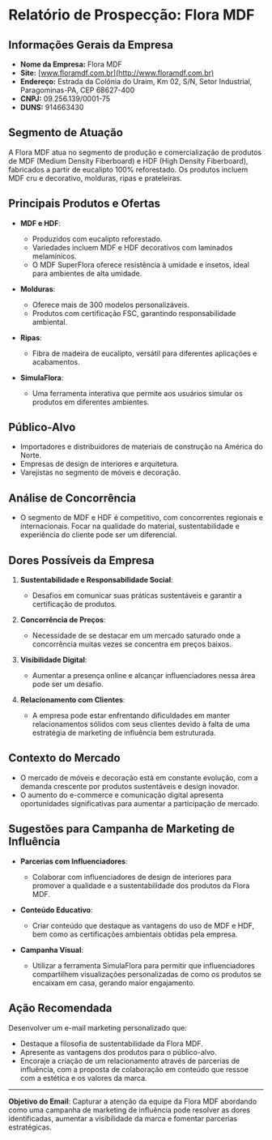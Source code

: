 # Relatório de Prospecção: Flora MDF

## Informações Gerais da Empresa
- **Nome da Empresa:** Flora MDF
- **Site:** [www.floramdf.com.br](http://www.floramdf.com.br)
- **Endereço:** Estrada da Colônia do Uraim, Km 02, S/N, Setor Industrial, Paragominas-PA, CEP 68627-400
- **CNPJ:** 09.256.139/0001-75
- **DUNS:** 914663430

## Segmento de Atuação
A Flora MDF atua no segmento de produção e comercialização de produtos de MDF (Medium Density Fiberboard) e HDF (High Density Fiberboard), fabricados a partir de eucalipto 100% reforestado. Os produtos incluem MDF cru e decorativo, molduras, ripas e prateleiras.

## Principais Produtos e Ofertas
- **MDF e HDF**:
  - Produzidos com eucalipto reforestado.
  - Variedades incluem MDF e HDF decorativos com laminados melamínicos.
  - O MDF SuperFlora oferece resistência à umidade e insetos, ideal para ambientes de alta umidade.
  
- **Molduras**:
  - Oferece mais de 300 modelos personalizáveis.
  - Produtos com certificação FSC, garantindo responsabilidade ambiental.
  
- **Ripas**:
  - Fibra de madeira de eucalipto, versátil para diferentes aplicações e acabamentos.
  
- **SimulaFlora**:
  - Uma ferramenta interativa que permite aos usuários simular os produtos em diferentes ambientes.

## Público-Alvo
- Importadores e distribuidores de materiais de construção na América do Norte.
- Empresas de design de interiores e arquitetura.
- Varejistas no segmento de móveis e decoração.
  
## Análise de Concorrência
- O segmento de MDF e HDF é competitivo, com concorrentes regionais e internacionais. Focar na qualidade do material, sustentabilidade e experiência do cliente pode ser um diferencial.

## Dores Possíveis da Empresa
1. **Sustentabilidade e Responsabilidade Social**:
   - Desafios em comunicar suas práticas sustentáveis e garantir a certificação de produtos.
   
2. **Concorrência de Preços**:
   - Necessidade de se destacar em um mercado saturado onde a concorrência muitas vezes se concentra em preços baixos.

3. **Visibilidade Digital**:
   - Aumentar a presença online e alcançar influenciadores nessa área pode ser um desafio.

4. **Relacionamento com Clientes**:
   - A empresa pode estar enfrentando dificuldades em manter relacionamentos sólidos com seus clientes devido à falta de uma estratégia de marketing de influência bem estruturada.

## Contexto do Mercado
- O mercado de móveis e decoração está em constante evolução, com a demanda crescente por produtos sustentáveis e design inovador.
- O aumento do e-commerce e comunicação digital apresenta oportunidades significativas para aumentar a participação de mercado.

## Sugestões para Campanha de Marketing de Influência
- **Parcerias com Influenciadores**:
  - Colaborar com influenciadores de design de interiores para promover a qualidade e a sustentabilidade dos produtos da Flora MDF.
  
- **Conteúdo Educativo**:
  - Criar conteúdo que destaque as vantagens do uso de MDF e HDF, bem como as certificações ambientais obtidas pela empresa.

- **Campanha Visual**:
  - Utilizar a ferramenta SimulaFlora para permitir que influenciadores compartilhem visualizações personalizadas de como os produtos se encaixam em casa, gerando maior engajamento.

## Ação Recomendada
Desenvolver um e-mail marketing personalizado que:
- Destaque a filosofia de sustentabilidade da Flora MDF.
- Apresente as vantagens dos produtos para o público-alvo.
- Encoraje a criação de um relacionamento através de parcerias de influência, com a proposta de colaboração em conteúdo que ressoe com a estética e os valores da marca.

---

**Objetivo do Email**: Capturar a atenção da equipe da Flora MDF abordando como uma campanha de marketing de influência pode resolver as dores identificadas, aumentar a visibilidade da marca e fomentar parcerias estratégicas.